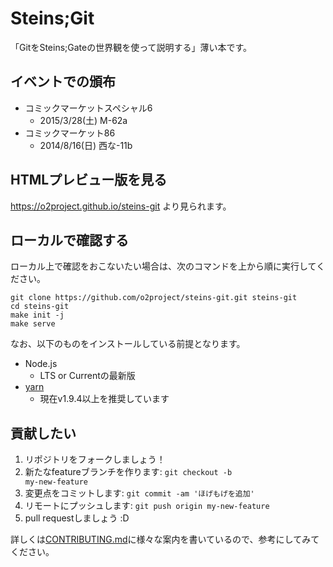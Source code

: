 # Steins;Git

「GitをSteins;Gateの世界観を使って説明する」薄い本です。

## イベントでの頒布

- コミックマーケットスペシャル6
  - 2015/3/28(土) M-62a
- コミックマーケット86
  - 2014/8/16(日) 西な-11b

## HTMLプレビュー版を見る

https://o2project.github.io/steins-git より見られます。

## ローカルで確認する

ローカル上で確認をおこないたい場合は、次のコマンドを上から順に実行してください。

```
git clone https://github.com/o2project/steins-git.git steins-git
cd steins-git
make init -j
make serve
```

なお、以下のものをインストールしている前提となります。

- Node.js
  - LTS or Currentの最新版
- [yarn](https://www.npmjs.com/package/yarn)
  - 現在v1.9.4以上を推奨しています

## 貢献したい

1. リポジトリをフォークしましょう！
2. 新たなfeatureブランチを作ります: <code>git checkout -b my-new-feature</code>
3. 変更点をコミットします: `git commit -am 'ほげもげを追加'`
4. リモートにプッシュします: `git push origin my-new-feature`
5. pull requestしましょう :D

詳しくは[CONTRIBUTING.md](CONTRIBUTING.md 'CONTRIBUTING.md')に様々な案内を書いているので、参考にしてみてください。
